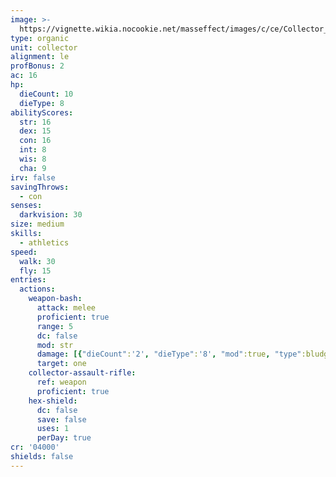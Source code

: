 ```yaml
---
image: >-
  https://vignette.wikia.nocookie.net/masseffect/images/c/ce/Collector_Guardian.png/revision/latest/scale-to-width-down/350?cb=20100623060233
type: organic
unit: collector
alignment: le
profBonus: 2
ac: 16
hp:
  dieCount: 10
  dieType: 8
abilityScores:
  str: 16
  dex: 15
  con: 16
  int: 8
  wis: 8
  cha: 9
irv: false
savingThrows:
  - con
senses:
  darkvision: 30
size: medium
skills:
  - athletics
speed:
  walk: 30
  fly: 15
entries:
  actions:
    weapon-bash:
      attack: melee
      proficient: true
      range: 5
      dc: false
      mod: str
      damage: [{"dieCount":'2', "dieType":'8', "mod":true, "type":bludgeoning}]
      target: one
    collector-assault-rifle:
      ref: weapon
      proficient: true
    hex-shield:
      dc: false
      save: false
      uses: 1
      perDay: true
cr: '04000'
shields: false
---
```

